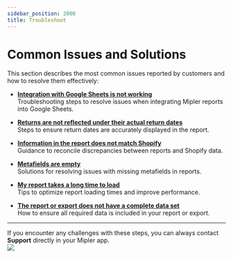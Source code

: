 ```yaml
---
sidebar_position: 2000
title: Troubleshoot
---
```


# Common Issues and Solutions

This section describes the most common issues reported by customers and how to resolve them effectively:

- **[Integration with Google Sheets is not working](google-sheets)**  
  Troubleshooting steps to resolve issues when integrating Mipler reports into Google Sheets.

- **[Returns are not reflected under their actual return dates](returns-are-not-reflected)**  
  Steps to ensure return dates are accurately displayed in the report.

- **[Information in the report does not match Shopify](report-does-not-match-shopify)**  
  Guidance to reconcile discrepancies between reports and Shopify data.

- **[Metafields are empty](metafields-are-empty)**  
  Solutions for resolving issues with missing metafields in reports.

- **[My report takes a long time to load](reports-take-a-long-time-to-load)**  
  Tips to optimize report loading times and improve performance.

- **[The report or export does not have a complete data set](report-dont-have-complete-data-set)**  
  How to ensure all required data is included in your report or export.

---

If you encounter any challenges with these steps, you can always contact **Support** directly in your Mipler app.  
<img src="/docs/img/troubleshoot/index/contact-support.png" />
